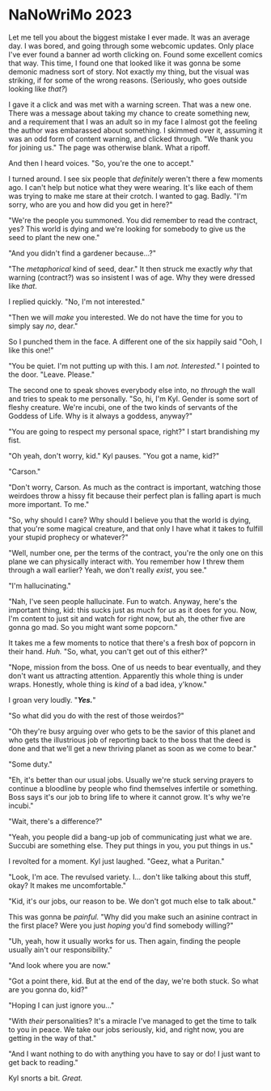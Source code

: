# NaNoWriMo 2023

Let me tell you about the biggest mistake I ever made. It was an average day. I
was bored, and going through some webcomic updates. Only place I've ever found
a banner ad worth clicking on. Found some excellent comics that way. This time,
I found one that looked like it was gonna be some demonic madness sort of
story. Not exactly my thing, but the visual was striking, if for some of the
wrong reasons. (Seriously, who goes outside looking like _that?_)

I gave it a click and was met with a warning screen. That was a new one. There
was a message about taking my chance to create something new, and a requirement
that I was an adult so in my face I almost got the feeling the author was
embarassed about something. I skimmed over it, assuming it was an odd form of
content warning, and clicked through. "We thank you for joining us." The page
was otherwise blank. What a ripoff.

And then I heard voices. "So, you're the one to accept."

I turned around. I see six people that _definitely_ weren't there a few moments
ago. I can't help but notice what they were wearing. It's like each of them was
trying to make me stare at their crotch. I wanted to gag. Badly. "I'm sorry,
who are you and how did you get in here?"

"We're the people you summoned. You did remember to read the contract, yes? 
This world is dying and we're looking for somebody to give us the seed to plant
the new one."

"And you didn't find a gardener because...?"

"The _metaphorical_ kind of seed, dear." It then struck me exactly _why_ that
warning (contract?) was so insistent I was of age. Why they were dressed like
_that_.

I replied quickly. "No, I'm not interested."

"Then we will _make_ you interested. We do not have the time for you to simply
say _no_, dear."

So I punched them in the face. A different one of the six happily said "Ooh, I
like this one!"

"You be quiet. I'm not putting up with this. I am _not. Interested._" I pointed
to the door. "Leave. Please."

The second one to speak shoves everybody else into, no _through_ the wall and
tries to speak to me personally. "So, hi, I'm Kyl. Gender is some sort of
fleshy creature. We're incubi, one of the two kinds of servants of the Goddess
of Life. Why is it always a goddess, anyway?"

"You are going to respect my personal space, right?" I start brandishing my
fist.

"Oh yeah, don't worry, kid." Kyl pauses. "You got a name, kid?"

"Carson."

"Don't worry, Carson. As much as the contract is important, watching those
weirdoes throw a hissy fit because their perfect plan is falling apart is much
more important. To me."

"So, why should I care? Why should I believe you that the world is dying, that
you're some magical creature, and that only I have what it takes to fulfill
your stupid prophecy or whatever?"

"Well, number one, per the terms of the contract, you're the only one on this
plane we can physically interact with. You remember how I threw them through a
wall earlier? Yeah, we don't really _exist_, you see."

"I'm hallucinating."

"Nah, I've seen people hallucinate. Fun to watch. Anyway, here's the important
thing, kid: this sucks just as much for _us_ as it does for you. Now, I'm
content to just sit and watch for right now, but ah, the other five are gonna
go mad. So you might want some popcorn."

It takes me a few moments to notice that there's a fresh box of popcorn in
their hand. _Huh._ "So, what, you can't get out of this either?"

"Nope, mission from the boss. One of us needs to bear eventually, and they
don't want us attracting attention. Apparently this whole thing is under wraps.
Honestly, whole thing is _kind_ of a bad idea, y'know."

I groan very loudly. "***Yes.***"

"So what did you do with the rest of those weirdos?"

"Oh they're busy arguing over who gets to be the savior of this planet and who
gets the illustrious job of reporting back to the boss that the deed is done
and that we'll get a new thriving planet as soon as we come to bear."

"Some duty."

"Eh, it's better than our usual jobs. Usually we're stuck serving prayers to
continue a bloodline by people who find themselves infertile or something. Boss
says it's our job to bring life to where it cannot grow. It's why we're
incubi."

"Wait, there's a difference?"

"Yeah, you people did a bang-up job of communicating just what we are. Succubi
are something else. They put things in you, you put things in us."

I revolted for a moment. Kyl just laughed. "Geez, what a Puritan."

"Look, I'm ace. The revulsed variety. I... don't like talking about this stuff,
okay? It makes me uncomfortable."

"Kid, it's our jobs, our reason to be. We don't got much else to talk about."

This was gonna be _painful._ "Why did you make such an asinine contract in the
first place? Were you just _hoping_ you'd find somebody willing?"

"Uh, yeah, how it usually works for us. Then again, finding the people usually
ain't our responsibility."

"And look where you are now."

"Got a point there, kid. But at the end of the day, we're both stuck. So what
are you gonna do, kid?"

"Hoping I can just ignore you..."

"With _their_ personalities? It's a miracle I've managed to get the time to
talk to you in peace. We take our jobs seriously, kid, and right now, you are
getting in the way of that."

"And I want nothing to do with anything you have to say or do! I just want to
get back to reading."

Kyl snorts a bit. _Great._
